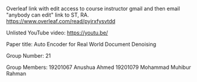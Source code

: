 Overleaf link with edit access to course instructor gmail and then email "anybody can edit" link to ST, RA. https://www.overleaf.com/read/pyjrxfysvtdd

Unlisted YouTube video: https://youtu.be/

Paper title: Auto Encoder for Real World Document Denoising

Group Number: 21

Group Members: 19201067 Anushua Ahmed 19201079 Mohammad Muhibur Rahman